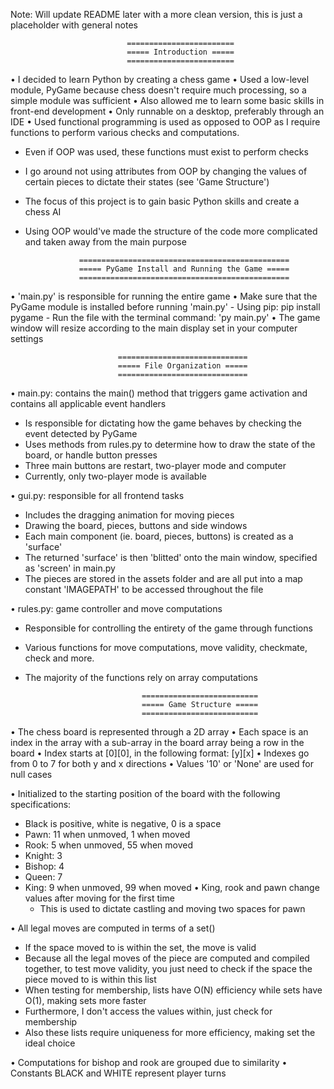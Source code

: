 Note: Will update README later with a more clean version, this is just a placeholder with general notes



                              ========================
                              ===== Introduction =====
                              ========================
                              
• I decided to learn Python by creating a chess game 
• Used a low-level module, PyGame because chess doesn't require much processing, 
    so a simple module was sufficient
• Also allowed me to learn some basic skills in front-end development
• Only runnable on a desktop, preferably through an IDE
• Used functional programming is used as opposed to OOP as I require functions to perform various checks and computations. 
  - Even if OOP was used, these functions must exist to perform checks
  - I go around not using attributes from OOP by changing the values of certain pieces to dictate their states (see 'Game Structure')
  - The focus of this project is to gain basic Python skills and create a chess AI
  - Using OOP would've made the structure of the code more complicated and taken away from the main purpose
    



                    ===============================================
                    ===== PyGame Install and Running the Game =====
                    ===============================================

•  'main.py' is responsible for running the entire game
• Make sure that the PyGame module is installed before running 'main.py'
    - Using pip: pip install pygame
    - Run the file with the terminal command: 'py main.py'
• The game window will resize according to the main display set in your computer settings



                            =============================
                            ===== File Organization =====
                            =============================

• main.py: contains the main() method that triggers game activation and contains all applicable event handlers
  - Is responsible for dictating how the game behaves by checking the event detected by PyGame
  - Uses methods from rules.py to determine how to draw the state of the board, or handle button presses
  - Three main buttons are restart, two-player mode and computer
  - Currently, only two-player mode is available

• gui.py: responsible for all frontend tasks
   - Includes the dragging animation for moving pieces
   - Drawing the board, pieces, buttons and side windows
   - Each main component (ie. board, pieces, buttons) is created as a 'surface'
   - The returned 'surface' is then 'blitted' onto the main window, specified as 'screen' in main.py
   - The pieces are stored in the assets folder and are all put into a map constant 'IMAGEPATH' to be accessed throughout the file

• rules.py: game controller and move computations
  - Responsible for controlling the entirety of the game through functions
  - Various functions for move computations, move validity, checkmate, check and more.
  - The majority of the functions rely on array computations



                                  ==========================
                                  ===== Game Structure =====
                                  ==========================

• The chess board is represented through a 2D array
• Each space is an index in the array with a sub-array in the board array being a row in the board
• Index starts at [0][0], in the following format: [y][x]
• Indexes go from 0 to 7 for both y and x directions
• Values '10' or 'None' are used for null cases

• Initialized to the starting position of the board with the following specifications:
  - Black is positive, white is negative, 0 is a space
  - Pawn: 11 when unmoved, 1 when moved
  - Rook: 5 when unmoved, 55 when moved
  - Knight: 3
  - Bishop: 4
  - Queen: 7
  - King: 9 when unmoved, 99 when moved
• King, rook and pawn change values after moving for the first time
    - This is used to dictate castling and moving two spaces for pawn

• All legal moves are computed in terms of a set()
  - If the space moved to is within the set, the move is valid
  - Because all the legal moves of the piece are computed and compiled together, to test move validity,
    you just need to check if the space the piece moved to is within this list
  - When testing for membership, lists have O(N) efficiency while sets have O(1), making sets more faster
  - Furthermore, I don't access the values within, just check for membership
  - Also these lists require uniqueness for more efficiency, making set the ideal choice

• Computations for bishop and rook are grouped due to similarity
• Constants BLACK and WHITE represent player turns
